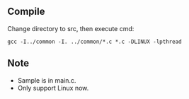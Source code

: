 ## Compile

Change directory to src, then execute cmd:

	gcc -I../common -I. ../common/*.c *.c -DLINUX -lpthread

## Note

* Sample is in main.c.
* Only support Linux now.
